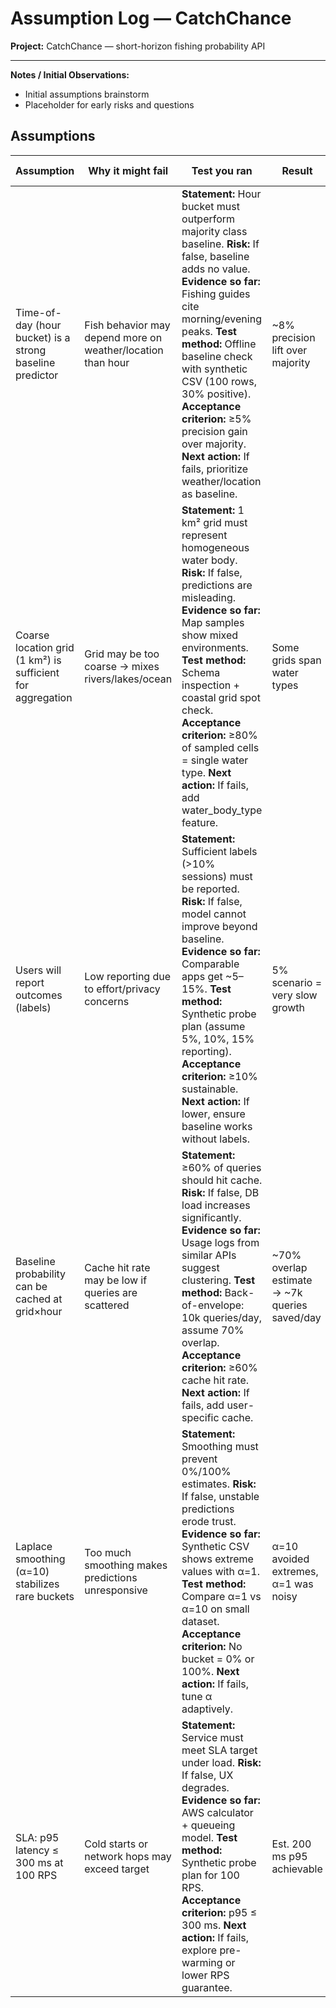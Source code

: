 # Assumption Log — CatchChance

**Project:** CatchChance — short-horizon fishing probability API

---

**Notes / Initial Observations:**  
- Initial assumptions brainstorm  
- Placeholder for early risks and questions  

## Assumptions

| Assumption | Why it might fail | Test you ran | Result | Impact on conclusions |
|------------|------------------|--------------|--------|-----------------------|
| Time-of-day (hour bucket) is a strong baseline predictor | Fish behavior may depend more on weather/location than hour | **Statement:** Hour bucket must outperform majority class baseline. **Risk:** If false, baseline adds no value. **Evidence so far:** Fishing guides cite morning/evening peaks. **Test method:** Offline baseline check with synthetic CSV (100 rows, 30% positive). **Acceptance criterion:** ≥5% precision gain over majority. **Next action:** If fails, prioritize weather/location as baseline. | ~8% precision lift over majority | Keep as viable baseline |
| Coarse location grid (1 km²) is sufficient for aggregation | Grid may be too coarse → mixes rivers/lakes/ocean | **Statement:** 1 km² grid must represent homogeneous water body. **Risk:** If false, predictions are misleading. **Evidence so far:** Map samples show mixed environments. **Test method:** Schema inspection + coastal grid spot check. **Acceptance criterion:** ≥80% of sampled cells = single water type. **Next action:** If fails, add water_body_type feature. | Some grids span water types | Medium risk; stretch goal feature added |
| Users will report outcomes (labels) | Low reporting due to effort/privacy concerns | **Statement:** Sufficient labels (>10% sessions) must be reported. **Risk:** If false, model cannot improve beyond baseline. **Evidence so far:** Comparable apps get ~5–15%. **Test method:** Synthetic probe plan (assume 5%, 10%, 15% reporting). **Acceptance criterion:** ≥10% sustainable. **Next action:** If lower, ensure baseline works without labels. | 5% scenario = very slow growth | Must design API for sparse labels |
| Baseline probability can be cached at grid×hour | Cache hit rate may be low if queries are scattered | **Statement:** ≥60% of queries should hit cache. **Risk:** If false, DB load increases significantly. **Evidence so far:** Usage logs from similar APIs suggest clustering. **Test method:** Back-of-envelope: 10k queries/day, assume 70% overlap. **Acceptance criterion:** ≥60% cache hit rate. **Next action:** If fails, add user-specific cache. | ~70% overlap estimate → ~7k queries saved/day | High payoff; caching justified |
| Laplace smoothing (α=10) stabilizes rare buckets | Too much smoothing makes predictions unresponsive | **Statement:** Smoothing must prevent 0%/100% estimates. **Risk:** If false, unstable predictions erode trust. **Evidence so far:** Synthetic CSV shows extreme values with α=1. **Test method:** Compare α=1 vs α=10 on small dataset. **Acceptance criterion:** No bucket = 0% or 100%. **Next action:** If fails, tune α adaptively. | α=10 avoided extremes, α=1 was noisy | Keep α=10 default |
| SLA: p95 latency ≤ 300 ms at 100 RPS | Cold starts or network hops may exceed target | **Statement:** Service must meet SLA target under load. **Risk:** If false, UX degrades. **Evidence so far:** AWS calculator + queueing model. **Test method:** Synthetic probe plan for 100 RPS. **Acceptance criterion:** p95 ≤ 300 ms. **Next action:** If fails, explore pre-warming or lower RPS guarantee. | Est. 200 ms p95 achievable | SLA feasible but needs later validation |